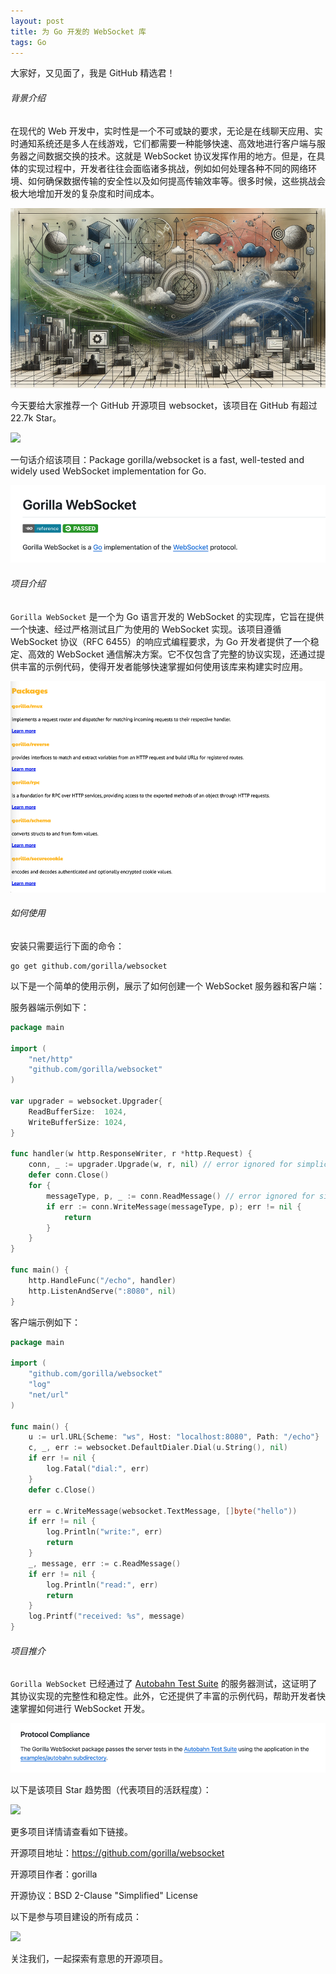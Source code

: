 ```yaml
---
layout: post
title: 为 Go 开发的 WebSocket 库
tags: Go
---
```


大家好，又见面了，我是 GitHub 精选君！

###### 背景介绍

在现代的 Web 开发中，实时性是一个不可或缺的要求，无论是在线聊天应用、实时通知系统还是多人在线游戏，它们都需要一种能够快速、高效地进行客户端与服务器之间数据交换的技术。这就是 WebSocket 协议发挥作用的地方。但是，在具体的实现过程中，开发者往往会面临诸多挑战，例如如何处理各种不同的网络环境、如何确保数据传输的安全性以及如何提高传输效率等。很多时候，这些挑战会极大地增加开发的复杂度和时间成本。

![](https://raw.githubusercontent.com/ZhuPeng/pic/master/mac/compress_tmp-f9b5c0ecd0bb9a02425fe9a8118527ee.png)

今天要给大家推荐一个 GitHub 开源项目 websocket，该项目在 GitHub 有超过 22.7k Star。

![](https://stats.deeptrain.net/repo/gorilla/websocket/?theme=light)

一句话介绍该项目：Package gorilla/websocket is a fast, well-tested and widely used WebSocket implementation for Go.

![](https://raw.githubusercontent.com/ZhuPeng/pic/master/images/compress_image-20241201213934843.png)

###### 项目介绍

`Gorilla WebSocket` 是一个为 Go 语言开发的 WebSocket 的实现库，它旨在提供一个快速、经过严格测试且广为使用的 WebSocket 实现。该项目遵循 WebSocket 协议（RFC 6455）的响应式编程要求，为 Go 开发者提供了一个稳定、高效的 WebSocket 通信解决方案。它不仅包含了完整的协议实现，还通过提供丰富的示例代码，使得开发者能够快速掌握如何使用该库来构建实时应用。

![](https://raw.githubusercontent.com/ZhuPeng/pic/master/images/compress_image-20241201214017465.png)

###### 如何使用

安装只需要运行下面的命令：

```
go get github.com/gorilla/websocket
```

以下是一个简单的使用示例，展示了如何创建一个 WebSocket 服务器和客户端：

服务器端示例如下：

```go
package main

import (
    "net/http"
    "github.com/gorilla/websocket"
)

var upgrader = websocket.Upgrader{
    ReadBufferSize:  1024,
    WriteBufferSize: 1024,
}

func handler(w http.ResponseWriter, r *http.Request) {
    conn, _ := upgrader.Upgrade(w, r, nil) // error ignored for simplicity
    defer conn.Close()
    for {
        messageType, p, _ := conn.ReadMessage() // error ignored for simplicity
        if err := conn.WriteMessage(messageType, p); err != nil {
            return
        }
    }
}

func main() {
    http.HandleFunc("/echo", handler)
    http.ListenAndServe(":8080", nil)
}
```

客户端示例如下：

```go
package main

import (
    "github.com/gorilla/websocket"
    "log"
    "net/url"
)

func main() {
    u := url.URL{Scheme: "ws", Host: "localhost:8080", Path: "/echo"}
    c, _, err := websocket.DefaultDialer.Dial(u.String(), nil)
    if err != nil {
        log.Fatal("dial:", err)
    }
    defer c.Close()

    err = c.WriteMessage(websocket.TextMessage, []byte("hello"))
    if err != nil {
        log.Println("write:", err)
        return
    }
    _, message, err := c.ReadMessage()
    if err != nil {
        log.Println("read:", err)
        return
    }
    log.Printf("received: %s", message)
}
```

###### 项目推介

`Gorilla WebSocket` 已经通过了 [Autobahn Test Suite](https://github.com/crossbario/autobahn-testsuite) 的服务器测试，这证明了其协议实现的完整性和稳定性。此外，它还提供了丰富的示例代码，帮助开发者快速掌握如何进行 WebSocket 开发。

![](https://raw.githubusercontent.com/ZhuPeng/pic/master/images/compress_image-20241201214235682.png)

以下是该项目 Star 趋势图（代表项目的活跃程度）：

![](https://api.star-history.com/svg?repos=gorilla/websocket&type=Timeline)

更多项目详情请查看如下链接。

开源项目地址：https://github.com/gorilla/websocket 

开源项目作者：gorilla

开源协议：BSD 2-Clause "Simplified" License

以下是参与项目建设的所有成员：

![](https://contrib.rocks/image?repo=gorilla/websocket)

关注我们，一起探索有意思的开源项目。

